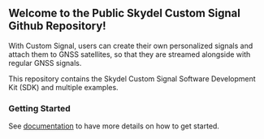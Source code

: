 ## Welcome to the Public Skydel Custom Signal Github Repository!

With Custom Signal, users can create their own personalized signals and attach them to GNSS satellites, so that they are streamed alongside with regular GNSS signals.

This repository contains the Skydel Custom Signal Software Development Kit (SDK) and multiple examples.

### Getting Started

See [documentation](https://skydel.gitbook.io/skydel-custom-signal-documentation/) to have more details on how to get started.
